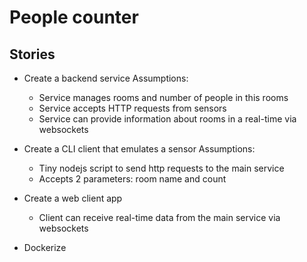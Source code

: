 # People counter

## Stories

- Create a backend service
  Assumptions: 
    - Service manages rooms and number of people in this rooms
    - Service accepts HTTP requests from sensors
    - Service can provide information about rooms in a real-time via websockets 
  
- Create a CLI client that emulates a sensor
  Assumptions:
    - Tiny nodejs script to send http requests to the main service
    - Accepts 2 parameters: room name and count
  
- Create a web client app 
  - Client can receive real-time data from the main service via websockets
  
- Dockerize
